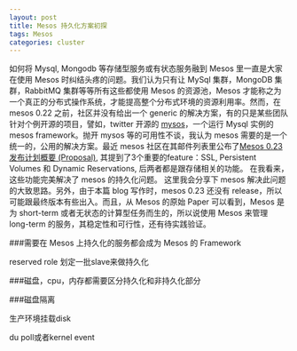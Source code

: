 ```yaml
---
layout: post
title: Mesos 持久化方案初探
tags: Mesos
categories: cluster
---
```


  如何将 Mysql, Mongodb 等存储型服务或有状态服务融到 Mesos 里一直是大家在使用 Mesos 时纠结头疼的问题。我们认为只有让 MySql 集群，MongoDB 集群，RabbitMQ 集群等等所有这些都使用 Mesos 的资源池，Mesos 才能称之为一个真正的分布式操作系统，才能提高整个分布式环境的资源利用率。然而，在 mesos 0.22 之前，社区并没有给出一个 generic 的解决方案，有的只是某些团队针对个例开源的项目，譬如，twitter 开源的 [mysos](https://github.com/twitter/mysos)，一个运行 Mysql 实例的 mesos framework。抛开 mysos 等的可用性不谈，我认为 mesos 需要的是一个统一的，公用的解决方案。最近 mesos 社区在其邮件列表里公布了[Mesos 0.23 发布计划概要 (Proposal)](http://mail-archives.apache.org/mod_mbox/mesos-user/201506.mbox/%3CCAK8jAgMWjt=wp9hMpQ9mAqTCnP3hCu6M7XYvkdov4NfyWf=X8g@mail.gmail.com%3E), 其提到了3个重要的feature：SSL, Persistent Volumes 和 Dynamic Reservations, 后两者都是跟存储相关的功能。 在我看来，这些功能完美解决了 mesos 的持久化问题。 这里我会分享下 mesos 解决此问题的大致思路。另外，由于本篇 blog 写作时，mesos 0.23 还没有 release，所以可能跟最终版本有些出入。而且，从 Mesos 的原始 Paper 可以看到，Mesos 是为 short-term 或者无状态的计算型任务而生的，所以说使用 Mesos 来管理 long-term 的服务，其稳定性和可行性，还有待实践验证。

###需要在 Mesos 上持久化的服务都会成为 Mesos 的 Framework

reserved role
划定一批slave来做持久化

###磁盘，cpu，内存都需要区分持久化和非持久化部分

###磁盘隔离

生产环境挂载disk

du poll或者kernel event

